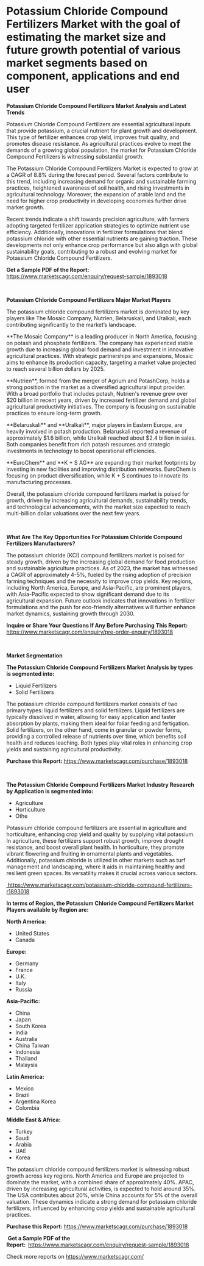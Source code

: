 <p><h1>Potassium Chloride Compound Fertilizers Market with the goal of estimating the market size and future growth potential of various market segments based on component, applications and end user</h1></p><p><strong>Potassium Chloride Compound Fertilizers Market Analysis and Latest Trends</strong></p>
<p><p>Potassium Chloride Compound Fertilizers are essential agricultural inputs that provide potassium, a crucial nutrient for plant growth and development. This type of fertilizer enhances crop yield, improves fruit quality, and promotes disease resistance. As agricultural practices evolve to meet the demands of a growing global population, the market for Potassium Chloride Compound Fertilizers is witnessing substantial growth.</p><p>The Potassium Chloride Compound Fertilizers Market is expected to grow at a CAGR of 8.8% during the forecast period. Several factors contribute to this trend, including increasing demand for organic and sustainable farming practices, heightened awareness of soil health, and rising investments in agricultural technology. Moreover, the expansion of arable land and the need for higher crop productivity in developing economies further drive market growth.</p><p>Recent trends indicate a shift towards precision agriculture, with farmers adopting targeted fertilizer application strategies to optimize nutrient use efficiency. Additionally, innovations in fertilizer formulations that blend potassium chloride with other essential nutrients are gaining traction. These developments not only enhance crop performance but also align with global sustainability goals, contributing to a robust and evolving market for Potassium Chloride Compound Fertilizers.</p></p>
<p><strong>Get a Sample PDF of the Report:&nbsp;</strong> <a href="https://www.marketscagr.com/enquiry/request-sample/1893018?utm_campaign=2003&utm_medium=2&utm_source=Github&utm_content=ia&utm_term=14012025&utm_id=potassium-chloride-compound-fertilizers">https://www.marketscagr.com/enquiry/request-sample/1893018</a></p>
<p>&nbsp;</p>
<p><strong>Potassium Chloride Compound Fertilizers Major Market Players</strong></p>
<p><p>The potassium chloride compound fertilizers market is dominated by key players like The Mosaic Company, Nutrien, Belaruskali, and Uralkali, each contributing significantly to the market’s landscape. </p><p>**The Mosaic Company** is a leading producer in North America, focusing on potash and phosphate fertilizers. The company has experienced stable growth due to increasing global food demand and investment in innovative agricultural practices. With strategic partnerships and expansions, Mosaic aims to enhance its production capacity, targeting a market value projected to reach several billion dollars by 2025.</p><p>**Nutrien**, formed from the merger of Agrium and PotashCorp, holds a strong position in the market as a diversified agricultural input provider. With a broad portfolio that includes potash, Nutrien's revenue grew over $20 billion in recent years, driven by increased fertilizer demand and global agricultural productivity initiatives. The company is focusing on sustainable practices to ensure long-term growth.</p><p>**Belaruskali** and **Uralkali**, major players in Eastern Europe, are heavily involved in potash production. Belaruskali reported a revenue of approximately $1.6 billion, while Uralkali reached about $2.4 billion in sales. Both companies benefit from rich potash resources and strategic investments in technology to boost operational efficiencies.</p><p>**EuroChem** and **K + S AG** are expanding their market footprints by investing in new facilities and improving distribution networks. EuroChem is focusing on product diversification, while K + S continues to innovate its manufacturing processes. </p><p>Overall, the potassium chloride compound fertilizers market is poised for growth, driven by increasing agricultural demands, sustainability trends, and technological advancements, with the market size expected to reach multi-billion dollar valuations over the next few years.</p></p>
<p>&nbsp;</p>
<p><strong>What Are The Key Opportunities For Potassium Chloride Compound Fertilizers Manufacturers?</strong></p>
<p><p>The potassium chloride (KCl) compound fertilizers market is poised for steady growth, driven by the increasing global demand for food production and sustainable agriculture practices. As of 2023, the market has witnessed a CAGR of approximately 4-5%, fueled by the rising adoption of precision farming techniques and the necessity to improve crop yields. Key regions, including North America, Europe, and Asia-Pacific, are prominent players, with Asia-Pacific expected to show significant demand due to its agricultural expansion. Future outlook indicates that innovations in fertilizer formulations and the push for eco-friendly alternatives will further enhance market dynamics, sustaining growth through 2030.</p></p>
<p><strong>Inquire or Share Your Questions If Any Before Purchasing This Report:</strong> <a href="https://www.marketscagr.com/enquiry/pre-order-enquiry/1893018?utm_campaign=2003&utm_medium=2&utm_source=Github&utm_content=ia&utm_term=14012025&utm_id=potassium-chloride-compound-fertilizers">https://www.marketscagr.com/enquiry/pre-order-enquiry/1893018</a></p>
<p>&nbsp;</p>
<p><strong>Market Segmentation</strong></p>
<p><strong>The Potassium Chloride Compound Fertilizers Market Analysis by types is segmented into:</strong></p>
<p><ul><li>Liquid Fertilizers</li><li>Solid Fertilizers</li></ul></p>
<p><p>The potassium chloride compound fertilizers market consists of two primary types: liquid fertilizers and solid fertilizers. Liquid fertilizers are typically dissolved in water, allowing for easy application and faster absorption by plants, making them ideal for foliar feeding and fertigation. Solid fertilizers, on the other hand, come in granular or powder forms, providing a controlled release of nutrients over time, which benefits soil health and reduces leaching. Both types play vital roles in enhancing crop yields and sustaining agricultural productivity.</p></p>
<p><strong>Purchase this Report:&nbsp;</strong><a href="https://www.marketscagr.com/purchase/1893018?utm_campaign=2003&utm_medium=2&utm_source=Github&utm_content=ia&utm_term=14012025&utm_id=potassium-chloride-compound-fertilizers">https://www.marketscagr.com/purchase/1893018</a></p>
<p>&nbsp;</p>
<p><strong>The Potassium Chloride Compound Fertilizers Market Industry Research by Application is segmented into:</strong></p>
<p><ul><li>Agriculture</li><li>Horticulture</li><li>Othe</li></ul></p>
<p><p>Potassium chloride compound fertilizers are essential in agriculture and horticulture, enhancing crop yield and quality by supplying vital potassium. In agriculture, these fertilizers support robust growth, improve drought resistance, and boost overall plant health. In horticulture, they promote vibrant flowering and fruiting in ornamental plants and vegetables. Additionally, potassium chloride is utilized in other markets such as turf management and landscaping, where it aids in maintaining healthy and resilient green spaces. Its versatility makes it crucial across various sectors.</p></p>
<p><a href="https://www.marketscagr.com/potassium-chloride-compound-fertilizers-r1893018?utm_campaign=2003&utm_medium=2&utm_source=Github&utm_content=ia&utm_term=14012025&utm_id=potassium-chloride-compound-fertilizers">&nbsp;https://www.marketscagr.com/potassium-chloride-compound-fertilizers-r1893018</a></p>
<p><strong>In terms of Region, the Potassium Chloride Compound Fertilizers Market Players available by Region are:</strong></p>
<p>
    <p> <strong> North America: </strong>
        <ul>
            <li>United States</li>
            <li>Canada</li>
        </ul>
        </p> 
    <p> <strong> Europe: </strong>
        <ul>
            <li>Germany</li>
            <li>France</li>
            <li>U.K.</li>
            <li>Italy</li>
            <li>Russia</li>
        </ul>
        </p> 
    <p> <strong> Asia-Pacific: </strong>
        <ul>
            <li>China</li>
            <li>Japan</li>
            <li>South Korea</li>
            <li>India</li>
            <li>Australia</li>
            <li>China Taiwan</li>
            <li>Indonesia</li>
            <li>Thailand</li>
            <li>Malaysia</li>
        </ul>
        </p> 
    <p> <strong> Latin America: </strong>
        <ul>
            <li>Mexico</li>
            <li>Brazil</li>
            <li>Argentina Korea</li>
            <li>Colombia</li>
        </ul>
        </p> 
    <p> <strong> Middle East & Africa: </strong>
        <ul>
            <li>Turkey</li>
            <li>Saudi</li>
            <li>Arabia</li>
            <li>UAE</li>
            <li>Korea</li>
        </ul>
    </p>
    </p>
<p><p>The potassium chloride compound fertilizers market is witnessing robust growth across key regions. North America and Europe are projected to dominate the market, with a combined share of approximately 40%. APAC, driven by increasing agricultural activities, is expected to hold around 35%. The USA contributes about 20%, while China accounts for 5% of the overall valuation. These dynamics indicate a strong demand for potassium chloride fertilizers, influenced by enhancing crop yields and sustainable agricultural practices.</p></p>
<p><strong>Purchase this Report: </strong><a href="https://www.marketscagr.com/purchase/1893018?utm_campaign=2003&utm_medium=2&utm_source=Github&utm_content=ia&utm_term=14012025&utm_id=potassium-chloride-compound-fertilizers">https://www.marketscagr.com/purchase/1893018</a></p>
<p>&nbsp;<strong>Get a Sample PDF of the Report:&nbsp;&nbsp;</strong><a href="https://www.marketscagr.com/enquiry/request-sample/1893018?utm_campaign=2003&utm_medium=2&utm_source=Github&utm_content=ia&utm_term=14012025&utm_id=potassium-chloride-compound-fertilizers">https://www.marketscagr.com/enquiry/request-sample/1893018</a></p>
<p><strong></strong></p>
<p>Check more reports on <a href="https://www.marketscagr.com/?utm_campaign=2003&utm_medium=2&utm_source=Github&utm_content=ia&utm_term=14012025&utm_id=potassium-chloride-compound-fertilizers">https://www.marketscagr.com/</a></p>
